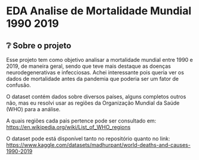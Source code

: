 # EDA Analise de Mortalidade Mundial 1990 2019 

## ❔ Sobre o projeto

Esse projeto tem como objetivo analisar a mortalidade mundial entre 1990 e 2019, de maneira geral, sendo que teve mais destaque as doenças neurodegenerativas
e infecciosas. Achei interessante pois queria ver os dados de mortalidade antes da pandemia que poderia ser um fator de confusão.

O dataset contém dados sobre diversos países, alguns completos outros não, mas eu resolvi usar as regiões da Organização Mundial da Saúde (WHO) para a análise.

A quais regiões cada pais pertence pode ser consultado em: https://en.wikipedia.org/wiki/List_of_WHO_regions

O dataset pode está disponível tanto no repositório quanto no link: https://www.kaggle.com/datasets/madhurpant/world-deaths-and-causes-1990-2019
